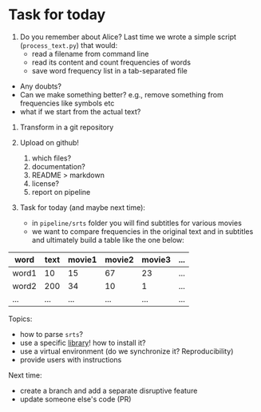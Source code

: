 # Task for today

1. Do you remember about Alice?
   Last time we wrote a simple script (`process_text.py`) that would:
	* read a filename from command line
	* read its content and count frequencies of words
	* save word frequency list in a tab-separated file

- Any doubts?
- Can we make something better? e.g., remove something from frequencies like symbols etc
- what if we start from the actual text?

1. Transform in a git repository

2. Upload on github!
   1. which files?
   2. documentation?
   3. README > markdown
   4. license?
   5. report on pipeline

3. Task for today (and maybe next time):
   * in `pipeline/srts` folder you will find subtitles for various movies
   * we want to compare frequencies in the original text and in subtitles and ultimately build a table like the one below:


| word  | text | movie1 | movie2 | movie3 | ... |
| ----- | ---- | ------ | ------ | ------ | --- |
| word1 | 10   | 15     | 67     | 23     | ... |
| word2 | 200  | 34     | 10     | 1      | ... |
|   ... | ...  | ...    |  ...   | ...    | ... |


Topics:
- how to parse `srts`?
- use a specific [library](https://srt.readthedocs.io/en/latest/quickstart.html)! how to install it?
- use a virtual environment (do we synchronize it? Reproducibility)
- provide users with instructions

Next time:
- create a branch and add a separate disruptive feature
- update someone else's code (PR)
